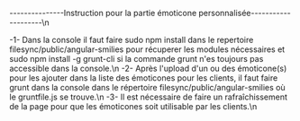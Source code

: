 ---------------Instruction pour la partie émoticone personnalisée--------------------\n

-1- Dans la console il faut faire sudo npm install dans le repertoire filesync/public/angular-smilies pour récuperer les modules nécessaires et sudo npm install -g grunt-cli si la commande grunt n'es toujours pas accessible dans la console.\n
-2- Après l'upload d'un ou des émoticone(s) pour les ajouter dans la liste des émoticones pour les clients, il faut faire grunt dans la console dans le répertoire filesync/public/angular-smilies où le gruntfile.js se trouve.\n
-3- Il est nécessaire de faire un rafraîchissement de la page pour que les émoticones soit utilisable par les clients.\n
